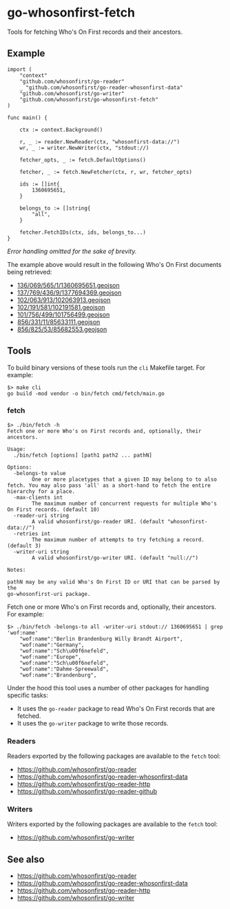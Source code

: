 # go-whosonfirst-fetch

Tools for fetching Who's On First records and their ancestors.

## Example

```
import (
	"context"
	"github.com/whosonfirst/go-reader"
	_ "github.com/whosonfirst/go-reader-whosonfirst-data"		
	"github.com/whosonfirst/go-writer"
	"github.com/whosonfirst/go-whosonfirst-fetch"
)

func main() {

	ctx := context.Background()

	r, _ := reader.NewReader(ctx, "whosonfirst-data://")
	wr, _ := writer.NewWriter(ctx, "stdout://)

	fetcher_opts, _ := fetch.DefaultOptions()
	
	fetcher, _ := fetch.NewFetcher(ctx, r, wr, fetcher_opts)

	ids := []int{
		1360695651,
	}

	belongs_to := []string{
		"all",
	}
	
	fetcher.FetchIDs(ctx, ids, belongs_to...)
}
```

_Error handling omitted for the sake of brevity._

The example above would result in the following Who's On First documents being retrieved:

* [136/069/565/1/1360695651.geojson](https://spelunker.whosonfirst.org/id/1360695651)
* [137/769/436/9/1377694369.geojson](https://spelunker.whosonfirst.org/id/1377694369)
* [102/063/913/102063913.geojson](https://spelunker.whosonfirst.org/id/102063913)
* [102/191/581/102191581.geojson](https://spelunker.whosonfirst.org/id/102191581)
* [101/756/499/101756499.geojson](https://spelunker.whosonfirst.org/id/101756499)
* [856/331/11/85633111.geojson](https://spelunker.whosonfirst.org/id/85633111)
* [856/825/53/85682553.geojson](https://spelunker.whosonfirst.org/id/85682553)

## Tools

To build binary versions of these tools run the `cli` Makefile target. For example:

```
$> make cli
go build -mod vendor -o bin/fetch cmd/fetch/main.go
```

### fetch

```
$> ./bin/fetch -h
Fetch one or more Who's on First records and, optionally, their ancestors.

Usage:
  ./bin/fetch [options] [path1 path2 ... pathN]

Options:
  -belongs-to value
    	One or more placetypes that a given ID may belong to to also fetch. You may also pass 'all' as a short-hand to fetch the entire hierarchy for a place.
  -max-clients int
    	The maximum number of concurrent requests for multiple Who's On First records. (default 10)
  -reader-uri string
    	A valid whosonfirst/go-reader URI. (default "whosonfirst-data://")
  -retries int
    	The maximum number of attempts to try fetching a record. (default 3)
  -writer-uri string
    	A valid whosonfirst/go-writer URI. (default "null://")

Notes:

pathN may be any valid Who's On First ID or URI that can be parsed by the
go-whosonfirst-uri package.
```

Fetch one or more Who's on First records and, optionally, their ancestors. For example:

```
$> ./bin/fetch -belongs-to all -writer-uri stdout:// 1360695651 | grep 'wof:name'
    "wof:name":"Berlin Brandenburg Willy Brandt Airport",
    "wof:name":"Germany",
    "wof:name":"Sch\u00f6nefeld",
    "wof:name":"Europe",
    "wof:name":"Sch\u00f6nefeld",
    "wof:name":"Dahme-Spreewald",
    "wof:name":"Brandenburg",
```

Under the hood this tool uses a number of other packages for handling specific tasks:

* It uses the `go-reader` package to read Who's On First records that are fetched.
* It uses the `go-writer` package to write those records.

### Readers

Readers exported by the following packages are available to the `fetch` tool:

* https://github.com/whosonfirst/go-reader
* https://github.com/whosonfirst/go-reader-whosonfirst-data
* https://github.com/whosonfirst/go-reader-http
* https://github.com/whosonfirst/go-reader-github

### Writers

Writers exported by the following packages are available to the `fetch` tool:

* https://github.com/whosonfirst/go-writer

## See also

* https://github.com/whosonfirst/go-reader
* https://github.com/whosonfirst/go-reader-whosonfirst-data
* https://github.com/whosonfirst/go-reader-http
* https://github.com/whosonfirst/go-writer